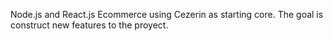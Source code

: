 Node.js and React.js Ecommerce using Cezerin as starting core. The goal is construct new features to the proyect.